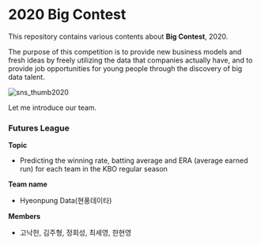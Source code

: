 # 2020 Big Contest

This repository contains various contents about **Big Contest**, 2020.

The purpose of this competition is to provide new business models and fresh ideas by freely utilizing the data that companies actually have, and to provide job opportunities for young people through the discovery of big data talent.



![sns_thumb2020](.\img\sns_thumb2020.jpg)



Let me introduce our team.



### Futures League

**Topic**

- Predicting the winning rate, batting average and ERA (average earned run) for each team in the KBO regular season

  

**Team name**

- Hyeonpung Data(현풍데이타)

  

**Members**

- 고낙헌, 김주형, 정회성, 최세영, 한현영

